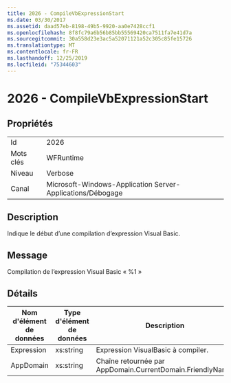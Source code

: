 ```yaml
---
title: 2026 - CompileVbExpressionStart
ms.date: 03/30/2017
ms.assetid: daad57eb-8198-49b5-9920-aa0e7428ccf1
ms.openlocfilehash: 8f8fc79a6b56b85bb55569420ca7511fa7e41d7a
ms.sourcegitcommit: 30a558d23e3ac5a52071121a52c305c85fe15726
ms.translationtype: MT
ms.contentlocale: fr-FR
ms.lasthandoff: 12/25/2019
ms.locfileid: "75344603"
---
```

# <a name="2026---compilevbexpressionstart"></a>2026 - CompileVbExpressionStart
## <a name="properties"></a>Propriétés  
  
|||  
|-|-|  
|Id|2026|  
|Mots clés|WFRuntime|  
|Niveau|Verbose|  
|Canal|Microsoft-Windows-Application Server-Applications/Débogage|  
  
## <a name="description"></a>Description  
 Indique le début d’une compilation d’expression Visual Basic.  
  
## <a name="message"></a>Message  
 Compilation de l’expression Visual Basic « %1 »  
  
## <a name="details"></a>Détails  
  
|Nom d'élément de données|Type d'élément de données|Description|  
|--------------------|--------------------|-----------------|  
|Expression|xs:string|Expression VisualBasic à compiler.|  
|AppDomain|xs:string|Chaîne retournée par AppDomain.CurrentDomain.FriendlyName.|

